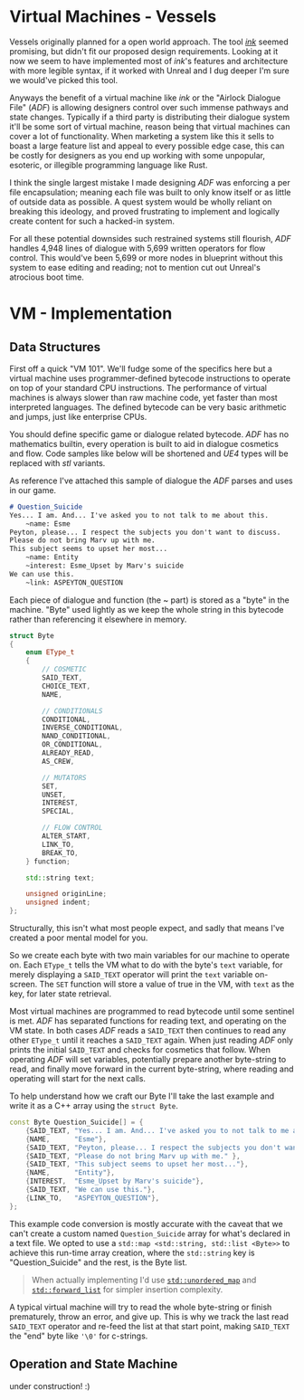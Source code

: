 Virtual Machines - Vessels
==========================

Vessels originally planned for a open world approach. The tool
[*ink*](https://www.inklestudios.com/ink/) seemed promising, but didn't fit our
proposed design requirements. Looking at it now we seem to have implemented
most of *ink*'s features and architecture with more legible syntax, if it
worked with Unreal and I dug deeper I'm sure we would've picked this tool.

Anyways the benefit of a virtual machine like *ink* or the
"Airlock Dialogue File" (*ADF*) is allowing designers control over such immense
pathways and state changes. Typically if a third party is distributing their
dialogue system it'll be some sort of virtual machine, reason being that virtual
machines can cover a lot of functionality. When marketing a system like this it
sells to boast a large feature list and appeal to every possible edge case, this
can be costly for designers as you end up working with some unpopular,
esoteric, or illegible programming language like Rust.

I think the single largest mistake I made designing *ADF* was enforcing a per
file encapsulation; meaning each file was built to only know itself or as little
of outside data as possible. A quest system would be wholly reliant on breaking
this ideology, and proved frustrating to implement and logically create content
for such a hacked-in system.

For all these potential downsides such restrained systems still flourish, *ADF*
handles 4,948 lines of dialogue with 5,699 written operators for flow control.
This would've been 5,699 or more nodes in blueprint without this system to ease
editing and reading; not to mention cut out Unreal's atrocious boot time.

VM - Implementation
===================

Data Structures
---------------

First off a quick "VM 101". We'll fudge some of the specifics here but a virtual
machine uses programmer-defined bytecode instructions to operate on top of your
standard CPU instructions. The performance of virtual machines is always
slower than raw machine code, yet faster than most interpreted languages.
The defined bytecode can be very basic arithmetic and jumps, just like
enterprise CPUs.

You should define specific game or dialogue related bytecode. *ADF* has no
mathematics builtin, every operation is built to aid in dialogue cosmetics and
flow. Code samples like below will be shortened and *UE4* types will be replaced
with *stl* variants.

As reference I've attached this sample of dialogue the *ADF* parses and uses in
our game.

```markdown
# Question_Suicide
Yes... I am. And... I've asked you to not talk to me about this.
	~name: Esme
Peyton, please... I respect the subjects you don't want to discuss. 
Please do not bring Marv up with me. 
This subject seems to upset her most...
	~name: Entity
	~interest: Esme_Upset by Marv's suicide
We can use this.
	~link: ASPEYTON_QUESTION
```

Each piece of dialogue and function (the ~ part) is stored as a "byte" in the
machine. "Byte" used lightly as we keep the whole string in this bytecode
rather than referencing it elsewhere in memory.

```cpp
struct Byte
{
	enum EType_t
	{
		// COSMETIC
		SAID_TEXT,
		CHOICE_TEXT,
		NAME,

		// CONDITIONALS
		CONDITIONAL,
		INVERSE_CONDITIONAL,
		NAND_CONDITIONAL,
		OR_CONDITIONAL,
		ALREADY_READ,
		AS_CREW,

		// MUTATORS
		SET,
		UNSET,
		INTEREST,
		SPECIAL,

		// FLOW CONTROL
		ALTER_START,
		LINK_TO,
		BREAK_TO,
	} function;

	std::string text;

	unsigned originLine;
	unsigned indent;
};
```

Structurally, this isn't what most people expect, and sadly that means I've
created a poor mental model for you.

So we create each byte with two main variables for our machine to operate on.
Each `EType_t` tells the VM what to do with the byte's `text` variable, for 
merely displaying a `SAID_TEXT` operator will print the `text` variable on-screen.
The `SET` function will store a value of true in the VM, with `text` as the key,
for later state retrieval.

Most virtual machines are programmed to read bytecode until some sentinel is met.
*ADF* has separated functions for reading text, and operating on the VM state.
In both cases *ADF* reads a `SAID_TEXT` then continues to read any other `EType_t`
until it reaches a `SAID_TEXT` again. When just reading *ADF* only prints the
initial `SAID_TEXT` and checks for cosmetics that follow. When operating *ADF*
will set variables, potentially prepare another byte-string to read, and
finally move forward in the current byte-string, where reading and operating
will start for the next calls.

To help understand how we craft our Byte I'll take the last example and write
it as a C++ array using the `struct Byte`.

```cpp
const Byte Question_Suicide[] = {
	{SAID_TEXT, "Yes... I am. And... I've asked you to not talk to me about this."},
	{NAME,      "Esme"},
	{SAID_TEXT, "Peyton, please... I respect the subjects you don't want to discuss."},
	{SAID_TEXT, "Please do not bring Marv up with me." },
	{SAID_TEXT, "This subject seems to upset her most..."},
	{NAME,      "Entity"},
	{INTEREST,  "Esme_Upset by Marv's suicide"},
	{SAID_TEXT, "We can use this."},
	{LINK_TO,   "ASPEYTON_QUESTION"},
};
```

This example code conversion is mostly accurate with the caveat that we can't
create a custom named `Question_Suicide` array for what's declared in a text
file. We opted to use a `std::map <std::string, std::list <Byte>>` to achieve
this run-time array creation, where the `std::string` key is "Question_Suicide"
and the rest, is the Byte list.

> When actually implementing I'd use [`std::unordered_map`](https://en.cppreference.com/w/cpp/container/unordered_map) and [`std::forward_list`](https://en.cppreference.com/w/cpp/container/forward_list) for simpler insertion complexity.

A typical virtual machine will try to read the whole byte-string or finish
prematurely, throw an error, and give up. This is why we track the last read
`SAID_TEXT` operator and re-feed the list at that start point, making `SAID_TEXT`
the "end" byte like `'\0'` for c-strings. 

Operation and State Machine
---------------------------

under construction! :)

<!-- vim: set cc=80: -->
<!-- vim: set spell: -->
